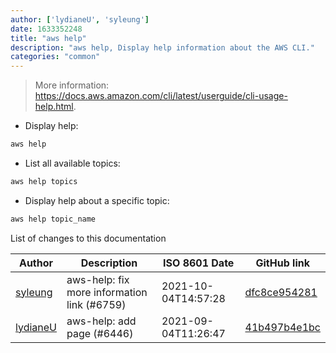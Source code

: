 ```yaml
---
author: ['lydianeU', 'syleung']
date: 1633352248
title: "aws help"
description: "aws help, Display help information about the AWS CLI."
categories: "common"
---
```

> More information: <https://docs.aws.amazon.com/cli/latest/userguide/cli-usage-help.html>.

- Display help:

```bash
aws help
```

- List all available topics:

```bash
aws help topics
```

- Display help about a specific topic:

```bash
aws help topic_name
```
List of changes to this documentation


Author | Description | ISO 8601 Date | GitHub link
------|-----|-----|-----
[syleung](mailto:syleung@users.noreply.github.com) | aws-help: fix more information link (#6759) | 2021-10-04T14:57:28 | [dfc8ce954281](https://github.com/tldr-pages/tldr/commit/dfc8ce954281a9ddeac70c9616cfc9d93f5048c3)
[lydianeU](mailto:49678718+lydianeU@users.noreply.github.com) | aws-help: add page (#6446) | 2021-09-04T11:26:47 | [41b497b4e1bc](https://github.com/tldr-pages/tldr/commit/41b497b4e1bc333ebe6500fda4bdfce078b615b9)

